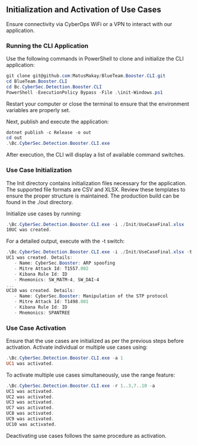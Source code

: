 ## Initialization and Activation of Use Cases
Ensure connectivity via CyberOps WiFi or a VPN to interact with our application.

### Running the CLI Application
Use the following commands in PowerShell to clone and initialize the CLI application:

``` Powershell
git clone git@github.com:MatusMakay/BlueTeam.Booster.CLI.git
cd BlueTeam.Booster.CLI
cd Bc.CyberSec.Detection.Booster.CLI
PowerShell -ExecutionPolicy Bypass -File .\init-Windows.ps1
```
Restart your computer or close the terminal to ensure that the environment variables are properly set.

Next, publish and execute the application:

``` Powershell
dotnet publish -c Release -o out
cd out
.\Bc.CyberSec.Detection.Booster.CLI.exe
```
After execution, the CLI will display a list of available command switches.

### Use Case Initialization
The Init directory contains initialization files necessary for the application. The supported file formats are CSV and XLSX. Review these templates to ensure the proper structure is maintained. The production build can be found in the ./out directory.

Initialize use cases by running:

``` Powershell
.\Bc.CyberSec.Detection.Booster.CLI.exe -i ./Init/UseCaseFinal.xlsx
10UC was created.
``` 
For a detailed output, execute with the -t switch:

``` Powershell
.\Bc.CyberSec.Detection.Booster.CLI.exe -i ./Init/UseCaseFinal.xlsx -t
UC1 was created. Details:
   - Name: CyberSec.Booster: ARP spoofing
   - Mitre Attack Id: T1557.002
   - Kibana Rule Id: ID
   - Mnemonics: SW_MATM-4, SW_DAI-4
...
UC10 was created. Details:
   - Name: CyberSec.Booster: Manipulation of the STP protocol
   - Mitre Attack Id: T1498.001
   - Kibana Rule Id: ID
   - Mnemonics: SPANTREE
```
### Use Case Activation
Ensure that the use cases are initialized as per the previous steps before activation. Activate individual or multiple use cases using:

``` Powershell
.\Bc.CyberSec.Detection.Booster.CLI.exe -a 1
UC1 was activated.
``` 
To activate multiple use cases simultaneously, use the range feature:

``` Powershell
.\Bc.CyberSec.Detection.Booster.CLI.exe -r 1..3,7..10 -a
UC1 was activated. 
UC2 was activated.
UC3 was activated.
UC7 was activated.
UC8 was activated.
UC9 was activated.
UC10 was activated.
``` 
Deactivating use cases follows the same procedure as activation.